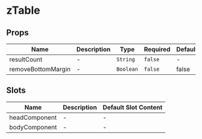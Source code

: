 # zTable

## Props

<!-- @vuese:zTable:props:start -->
|Name|Description|Type|Required|Default|
|---|---|---|---|---|
|resultCount|-|`String`|`false`|-|
|removeBottomMargin|-|`Boolean`|`false`|false|

<!-- @vuese:zTable:props:end -->


## Slots

<!-- @vuese:zTable:slots:start -->
|Name|Description|Default Slot Content|
|---|---|---|
|headComponent|-|-|
|bodyComponent|-|-|

<!-- @vuese:zTable:slots:end -->


